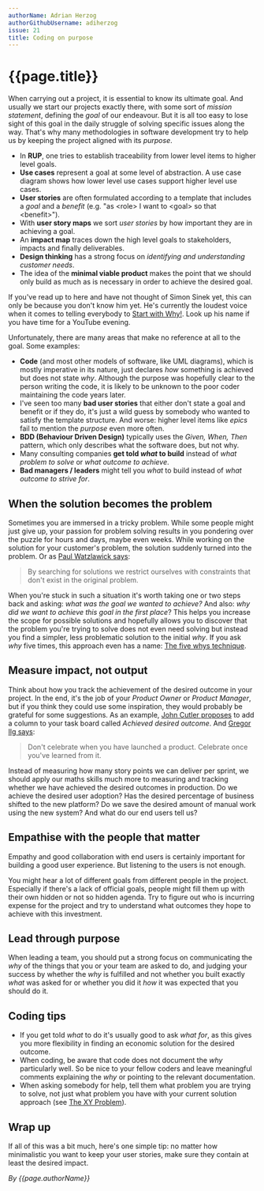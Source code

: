 ```yaml
---
authorName: Adrian Herzog
authorGithubUsername: adiherzog
issue: 21
title: Coding on purpose
---
```

# {{page.title}}

When carrying out a project, it is essential to know its ultimate goal. And usually we start our projects exactly there, with some sort of *mission statement*, defining the *goal* of our endeavour. But it is all too easy to lose sight of this goal in the daily struggle of solving specific issues along the way. That's why many methodologies in software development try to help us by keeping the project aligned with its *purpose*.

* In **RUP**, one tries to establish traceability from lower level items to higher level goals.
* **Use cases** represent a goal at some level of abstraction. A use case diagram shows how lower level use cases support higher level use cases.
* **User stories** are often formulated according to a template that includes a *goal* and a *benefit* (e.g. "as &lt;role&gt; I want to &lt;goal&gt; so that &lt;benefit&gt;").
* With **user story maps** we sort *user stories* by how important they are in achieving a goal.
* An **impact map** traces down the high level goals to stakeholders, impacts and finally deliverables.
* **Design thinking** has a strong focus on *identifying and understanding customer needs*.
* The idea of the **minimal viable product** makes the point that we should only build as much as is necessary in order to achieve the desired goal.

If you've read up to here and have not thought of Simon Sinek yet, this can only be because you don't know him yet. He's currently the loudest voice when it comes to telling everybody to [Start with Why!](https://startwithwhy.com/). Look up his name if you have time for a YouTube evening.

Unfortunately, there are many areas that make no reference at all to the goal. Some examples:

* **Code** (and most other models of software, like UML diagrams), which is mostly imperative in its nature, just declares *how* something is achieved but does not state *why*. Although the purpose was hopefully clear to the person writing the code, it is likely to be unknown to the poor coder maintaining the code years later.
* I've seen too many **bad user stories** that either don't state a goal and benefit or if they do, it's just a wild guess by somebody who wanted to satisfy the template structure. And worse: higher level items like *epics* fail to mention the *purpose* even more often.
* **BDD (Behaviour Driven Design)** typically uses the *Given, When, Then* pattern, which only describes what the software does, but not why.
* Many consulting companies **get told *what* to build** instead of *what problem to solve* or *what outcome to achieve*.
* **Bad managers / leaders** might tell you *what* to build instead of *what outcome to strive for*.

## When the solution becomes the problem

Sometimes you are immersed in a tricky problem. While some people might just give up, your passion for problem solving results in you pondering over the puzzle for hours and days, maybe even weeks. While working on the solution for your customer's problem, the solution suddenly turned into the problem. Or as [Paul Watzlawick says](https://www.youtube.com/watch?v=7etsh4HwG78):

> By searching for solutions we restrict ourselves with constraints that don't exist in the original problem.

When you're stuck in such a situation it's worth taking one or two steps back and asking: *what was the goal we wanted to achieve?* And also: *why did we want to achieve this goal in the first place*? This helps you increase the scope for possible solutions and hopefully allows you to discover that the problem you're trying to solve does not even need solving but instead you find a simpler, less problematic solution to the initial *why*. If you ask *why* five times, this approach even has a name: [The five whys technique](https://en.wikipedia.org/wiki/5_Whys).

## Measure impact, not output

Think about how you track the achievement of the desired outcome in your project. In the end, it's the job of your *Product Owner* or *Product Manager*, but if you think they could use some inspiration, they would probably be grateful for some suggestions. As an example, [John Cutler proposes](https://twitter.com/johncutlefish/status/775523444385382400) to add a column to your task board called *Achieved desired outcome*. And [Gregor Ilg says](https://twitter.com/_gregorilg/status/884663883172110336):

> Don't celebrate when you have launched a product. Celebrate once you've learned from it.

Instead of measuring how many story points we can deliver per sprint, we should apply our maths skills much more to measuring and tracking whether we have achieved the desired outcomes in production. Do we achieve the desired user adoption? Has the desired percentage of business shifted to the new platform? Do we save the desired amount of manual work using the new system? And what do our end users tell us?

## Empathise with the people that matter

Empathy and good collaboration with end users is certainly important for building a good user experience. But listening to the users is not enough.

You might hear a lot of different goals from different people in the project. Especially if there's a lack of official goals, people might fill them up with their own hidden or not so hidden agenda. Try to figure out who is incurring expense for the project and try to understand what outcomes they hope to achieve with this investment.

## Lead through purpose

When leading a team, you should put a strong focus on communicating the *why* of the things that you or your team are asked to do, and judging your success by whether the *why* is fulfilled and not whether you built exactly *what* was asked for or whether you did it *how* it was expected that you should do it.

## Coding tips

* If you get told *what* to do it's usually good to ask *what for*, as this gives you more flexibility in finding an economic solution for the desired outcome.
* When coding, be aware that code does not document the *why* particularly well. So be nice to your fellow coders and leave meaningful comments explaining the *why* or pointing to the relevant documentation.
* When asking somebody for help, tell them what problem you are trying to solve, not just what problem you have with your current solution approach (see [The XY Problem](http://xyproblem.info/)).

## Wrap up

If all of this was a bit much, here's one simple tip: no matter how minimalistic you want to keep your user stories, make sure they contain at least the desired impact.

*By {{page.authorName}}*